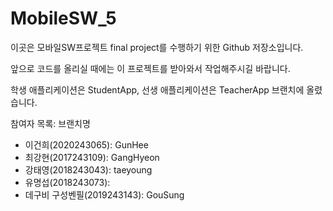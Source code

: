 # MobileSW_5
이곳은 모바일SW프로젝트 final project를 수행하기 위한 Github 저장소입니다.

앞으로 코드를 올리실 때에는 이 프로젝트를 받아와서 작업해주시길 바랍니다.

학생 애플리케이션은 StudentApp, 선생 애플리케이션은 TeacherApp 브랜치에 올렸습니다.

참여자 목록: 브랜치명
- 이건희(2020243065): GunHee
- 최강현(2017243109): GangHyeon
- 강태영(2018243043): taeyoung
- 유명섭(2018243073): 
- 데구비 구성벤필(2019243143): GouSung
